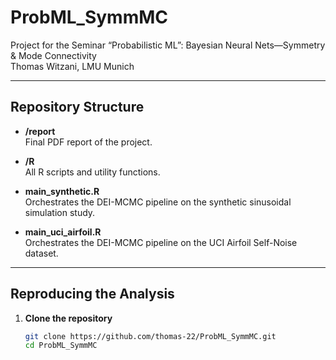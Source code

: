 # ProbML_SymmMC

Project for the Seminar “Probabilistic ML”: Bayesian Neural Nets—Symmetry & Mode Connectivity  
Thomas Witzani, LMU Munich

---

## Repository Structure

- **/report**  
  Final PDF report of the project.

- **/R**  
  All R scripts and utility functions.

- **main_synthetic.R**  
  Orchestrates the DEI-MCMC pipeline on the synthetic sinusoidal simulation study.

- **main_uci_airfoil.R**  
  Orchestrates the DEI-MCMC pipeline on the UCI Airfoil Self-Noise dataset.

---

## Reproducing the Analysis

1. **Clone the repository**  
   ```bash
   git clone https://github.com/thomas-22/ProbML_SymmMC.git
   cd ProbML_SymmMC
